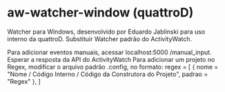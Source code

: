 aw-watcher-window (quattroD)
=================

Watcher para Windows, desenvolvido por Eduardo Jablinski para uso interno da quattroD.
Substituir Watcher padrão do ActivityWatch.

Para adicionar eventos manuais, acessar localhost:5000 /manual_input. Esperar a resposta da API do ActivityWatch
Para adicionar um projeto no Regex, modificar o arquivo padrão .config, no formato:
regex = [
  { nome = "Nome / Código Interno / Código da Construtora do Projeto", padrao = "Regex" },
]
